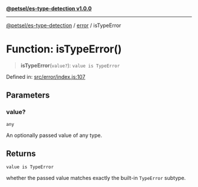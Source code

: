[**@petsel/es-type-detection v1.0.0**](../../README.md)

***

[@petsel/es-type-detection](../../modules.md) / [error](../README.md) / isTypeError

# Function: isTypeError()

> **isTypeError**(`value?`): `value is TypeError`

Defined in: [src/error/index.js:107](https://github.com/petsel/es-type-detection/blob/ee065d8dbfab0995c95e9bb864d87647f5391dda/src/error/index.js#L107)

## Parameters

### value?

`any`

An optionally passed value of any type.

## Returns

`value is TypeError`

whether the passed value matches exactly the built-in `TypeError` subtype.
